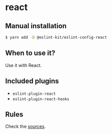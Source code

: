 # react

## Manual installation

```bash
$ yarn add -D @eslint-kit/eslint-config-react
```

## When to use it?

Use it with React.

## Included plugins

* `eslint-plugin-react`
* `eslint-plugin-react-hooks`

## Rules

Check the [sources](https://github.com/eslint-kit/eslint-config-kit/blob/master/packages/eslint-config-react/src/index.ts).

